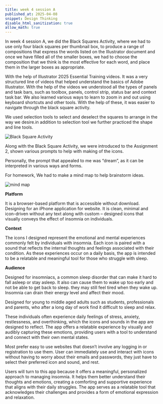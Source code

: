 ```yaml
---
title: week 4 session A
published_at: 2025-04-08
snippet: Design Thinking
disable_html_sanitization: true
allow_math: true
---
```

In week 4 session  A, we did the Black Squares Activity, where we had to use only four black squares per thumbnail box, to produce a range of compositions that express the words listed on the Illustrator document and once we have filled all of the smaller boxes, we had to choose the composition that we think is the most effective for each word, and place them in the larger boxes as appropriate.

With the help of Illustrator 2025 Essential Training videos. It was a very structured line of videos that helped understand the basics of Adobe Illustrator. With the help of the videos we understood all the types of panels and task bars, such as toolbox, panels, control strip, status bar and context task bar. We also learned various ways to learn to zoom in and out using keyboard shortcuts and other tools. With the help of these, it was easier to navigate through the black square activity.

We used selection tools to select and deselect the squares to arrange in the way we desire.in addition to selection tool we further practiced the shape and line tools.

![Black Square Activity](subfolder/pic9.png)

Along with the Black Square Activity, we were introduced to the Assignment 2, shown various prompts to help with making of the icons.

Personally, the prompt that appealed to me was “dream”, as it can be interpreted in various ways and forms.

For homework, We  had to make a mind map to help brainstorm ideas.

![mind map](subfolder/pic10.png)

**Platform**

It is a browser-based platform that is accessible without download. Designing for an iPhone application for website. It is clean, minimal and icon-driven without any text along with custom – designed icons that visually conveys the effect of insomnia on individuals.

**Context**

The icons I designed represent the emotional and mental experiences commonly felt by individuals with insomnia. Each icon is paired with a sound that reflects the internal thoughts and feelings associated with their condition. As these experiences occur on a daily basis, the app is intended to be a relatable and meaningful tool for those who struggle with sleep.

**Audience**

Designed for insomniacs, a common sleep disorder that can make it hard to fall asleep or stay asleep. It also can cause them to wake up too early and not be able to get back to sleep. they may still feel tired when they wake up. Insomnia can drain their energy level and affect their mood.

Designed for young to middle aged adults such as students, professionals and parents, who after a long day of work find it difficult to sleep and relax. 

 These individuals often experience daily feelings of stress, anxiety, restlessness, and overthinking, which the icons and sounds in the app are designed to reflect. The app offers a relatable experience by visually and audibly capturing these emotions, providing users with a tool to understand and connect with their own mental states. 

  Most prefer easy to use websites that doesn’t involve any logging in or registration to use them. User can immediately use and interact with icons without having to worry about their emails and passwords, they just have to select their preferred icon and sound, and rest.

Users will turn to this app because it offers a meaningful, personalized approach to managing insomnia. It helps them better understand their thoughts and emotions, creating a comforting and supportive experience that aligns with their daily struggles. The app serves as a relatable tool that acknowledges their challenges and provides a form of emotional expression and relaxation.



